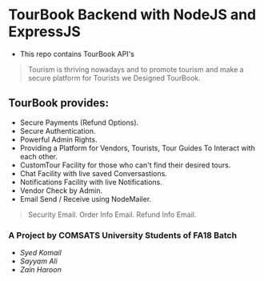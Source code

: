# TourBook Backend with NodeJS and ExpressJS

- This repo contains TourBook API's

> Tourism is thriving nowadays and to promote tourism and make a secure platform for Tourists we Designed TourBook.

## TourBook provides:

- Secure Payments (Refund Options).
- Secure Authentication.
- Powerful Admin Rights.
- Providing a Platform for Vendors, Tourists, Tour Guides To Interact with each other.
- CustomTour Facility for those who can't find their desired tours.
- Chat Facility with live saved Conversastions.
- Notifications Facility with live Notifications.
- Vendor Check by Admin.
- Email Send / Receive using NodeMailer.
> Security Email.
> Order Info Email.
> Refund Info Email.

### **A Project by COMSATS University Students of FA18 Batch**

- _Syed Komail_
- _Sayyam Ali_
- _Zain Haroon_
